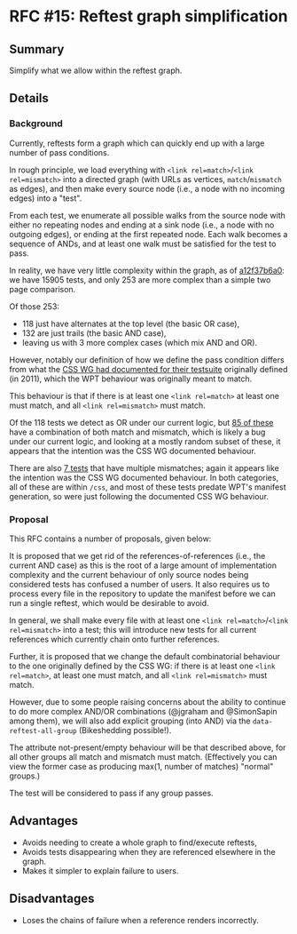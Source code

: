 # RFC #15: Reftest graph simplification

## Summary

Simplify what we allow within the reftest graph.

## Details

### Background

Currently, reftests form a graph which can quickly end up with a large number of pass conditions.

In rough principle, we load everything with `<link rel=match>`/`<link rel=mismatch>` into a directed graph (with URLs as vertices, `match`/`mismatch` as edges), and then make every source node (i.e., a node with no incoming edges) into a "test".

From each test, we enumerate all possible walks from the source node with either no repeating nodes and ending at a sink node (i.e., a node with no outgoing edges), or ending at the first repeated node. Each walk becomes a sequence of ANDs, and at least one walk must be satisfied for the test to pass.

In reality, we have very little complexity within the graph, as of [a12f37b6a0](https://github.com/web-platform-tests/wpt/tree/a12f37b6a04bdbde0902b0fc36b6a46f4782bd06): we have 15905 tests, and only 253 are more complex than a simple two page comparison.

Of those 253:
 * 118 just have alternates at the top level (the basic OR case),
 * 132 are just trails (the basic AND case),
 * leaving us with 3 more complex cases (which mix AND and OR).
 
However, notably our definition of how we define the pass condition differs from what the [CSS WG had documented for their testsuite](https://wiki.csswg.org/test/format#reference-links) originally defined (in 2011), which the WPT behaviour was originally meant to match.

This behaviour is that if there is at least one `<link rel=match>` at least one must match, and all `<link rel=mismatch>` must match.

Of the 118 tests we detect as OR under our current logic, but [85 of these](https://gist.github.com/gsnedders/2ee57070569e177d973a6736f7d278bb#file-only_or_mixed_eq_cond-txt) have a combination of both match and mismatch, which is likely a bug under our current logic, and looking at a mostly random subset of these, it appears that the intention was the CSS WG documented behaviour.

There are also [7 tests](https://gist.github.com/gsnedders/2ee57070569e177d973a6736f7d278bb#file-only_or_mismatch-txt) that have multiple mismatches; again it appears like the intention was the CSS WG documented behaviour. In both categories, all of these are within `/css`, and  most of these tests predate WPT's manifest generation, so were just following the documented CSS WG behaviour.

### Proposal

This RFC contains a number of proposals, given below:

It is proposed that we get rid of the references-of-references (i.e., the current AND case) as this is the root of a large amount of implementation complexity and the current behaviour of only source nodes being considered tests has confused a number of users. It also requires us to process every file in the repository to update the manifest before we can run a single reftest, which would be desirable to avoid.

In general, we shall make every file with at least one `<link rel=match>`/`<link rel=mismatch>` into a test; this will introduce new tests for all current references which currently chain onto further references.

Further, it is proposed that we change the default combinatorial behaviour to the one originally defined by the CSS WG: if there is at least one `<link rel=match>`, at least one must match, and all `<link rel=mismatch>` must match.

However, due to some people raising concerns about the ability to continue to do more complex AND/OR combinations (@jgraham and @SimonSapin among them), we will also add explicit grouping (into AND) via the `data-reftest-all-group` (Bikeshedding possible!).

The attribute not-present/empty behaviour will be that described above, for all other groups all match and mismatch must match. (Effectively you can view the former case as producing max(1, number of matches) "normal" groups.)

The test will be considered to pass if any group passes.
 
## Advantages

* Avoids needing to create a whole graph to find/execute reftests,
* Avoids tests disappearing when they are referenced elsewhere in the graph.
* Makes it simpler to explain failure to users.

## Disadvantages

* Loses the chains of failure when a reference renders incorrectly.
